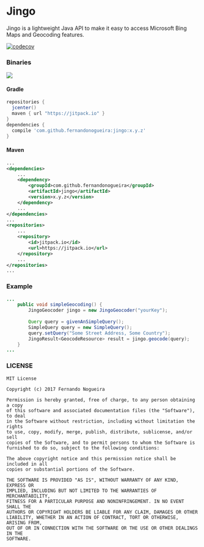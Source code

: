# Jingo

Jingo is a lightweight Java API to make it easy to access Microsoft Bing Maps and Geocoding features.

 [![codecov](https://codecov.io/gh/fernandonogueira/jingo/branch/master/graph/badge.svg)](https://codecov.io/gh/fernandonogueira/jingo)

### Binaries

[![](https://jitpack.io/v/fernandonogueira/jingo.svg)](https://jitpack.io/#fernandonogueira/jingo)

#### Gradle
```groovy
repositories {
  jcenter()
  maven { url "https://jitpack.io" }
}
dependencies {
  compile 'com.github.fernandonogueira:jingo:x.y.z'
}
```

#### Maven

```xml
...
<dependencies>
    ...
    <dependency>
        <groupId>com.github.fernandonogueira</groupId>
        <artifactId>jingo</artifactId>
        <version>x.y.z</version>
    </dependency>
    ...
</dependencies>
...
<repositories>
    ...
    <repository>
        <id>jitpack.io</id>
        <url>https://jitpack.io</url>
    </repository>
    ...
</repositories>
...

```

### Example

```java
...
    public void simpleGeocoding() {
        JingoGeocoder jingo = new JingoGeocoder("yourKey");
        
        Query query = givenAnSimpleQuery();
        SimpleQuery query = new SimpleQuery();
        query.setQuery("Some Street Address, Some Country");
        JingoResult<GeocodeResource> result = jingo.geocode(query);
    }
...

```

### LICENSE
```
MIT License

Copyright (c) 2017 Fernando Nogueira

Permission is hereby granted, free of charge, to any person obtaining a copy
of this software and associated documentation files (the "Software"), to deal
in the Software without restriction, including without limitation the rights
to use, copy, modify, merge, publish, distribute, sublicense, and/or sell
copies of the Software, and to permit persons to whom the Software is
furnished to do so, subject to the following conditions:

The above copyright notice and this permission notice shall be included in all
copies or substantial portions of the Software.

THE SOFTWARE IS PROVIDED "AS IS", WITHOUT WARRANTY OF ANY KIND, EXPRESS OR
IMPLIED, INCLUDING BUT NOT LIMITED TO THE WARRANTIES OF MERCHANTABILITY,
FITNESS FOR A PARTICULAR PURPOSE AND NONINFRINGEMENT. IN NO EVENT SHALL THE
AUTHORS OR COPYRIGHT HOLDERS BE LIABLE FOR ANY CLAIM, DAMAGES OR OTHER
LIABILITY, WHETHER IN AN ACTION OF CONTRACT, TORT OR OTHERWISE, ARISING FROM,
OUT OF OR IN CONNECTION WITH THE SOFTWARE OR THE USE OR OTHER DEALINGS IN THE
SOFTWARE.
```